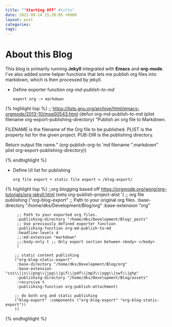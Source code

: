 ```yaml
---
title: ""Starting Off" #title"
date: 2022-09-14 15:20:05 +0900
layout: post
categories: 
tags: 
---
```



<a id="org986368e"></a>

# About this Blog

This blog is primarily running **Jekyll** integrated with **Emacs** and **org-mode**.
I've also added some helper functions that lets me publish org files into markdown, which is then processed by jekyll.

-   Define exporter function *org-md-publish-to-md*
    
        export org -> markdown

{% highlight lisp %}
;; https://lists.gnu.org/archive/html/emacs-orgmode/2013-10/msg00543.html
(defun org-md-publish-to-md (plist filename org-export-publishing-directory)
  "Publish an org file to Markdown.

FILENAME is the filename of the Org file to be published.  PLIST
is the property list for the given project.  PUB-DIR is the
publishing directory.

Return output file name."
  (org-publish-org-to 'md filename ".markdown" plist org-export-publishing-directory))

{% endhighlight %}

-   Define UI list for publishing
    
        org file export + static file export = /blog-export/

{% highlight lisp %}
;;org blogging based off https://orgmode.org/worg/org-tutorials/org-jekyll.html
(setq org-publish-project-alist
      '(
        ;; org file publishing
        ("org-blog-export"
         ;; Path to your original org files.
         :base-directory "/home/dks/Development/Blog/org"
         :base-extension "org"

         ;; Path to your exported org files.
         :publishing-directory "/home/dks/Development/Blog/_posts"
         ;; Use previously defined exporter function
         :publishing-function org-md-publish-to-md
         :headline-levels 4
         ;;:md-extension "markdown"
         ;;:body-only t ;; Only export section between <body> </body>
         )

        ;; static content publishing
        ("org-blog-static-export"
         :base-directory "/home/dks/Development/Blog/org"
         :base-extension "css\\|js\\|png\\|jpg\\|gif\\|pdf\\|mp3\\|ogg\\|swf\\|php"
         :publishing-directory "/home/dks/Development/Blog/assets"
         :recursive t
         :publishing-function org-publish-attachment)

        ;; do both org and static publishing
        ("blog-export" :components ("org-blog-export" "org-blog-static-export"))
        ))
{% endhighlight %}
